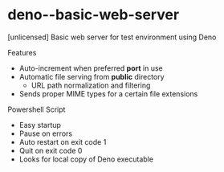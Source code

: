 # deno--basic-web-server
[unlicensed] Basic web server for test environment using Deno


Features

- Auto-increment when preferred **port** in use
- Automatic file serving from **public** directory
  - URL path normalization and filtering
- Sends proper MIME types for a certain file extensions


Powershell Script

- Easy startup
- Pause on errors
- Auto restart on exit code 1
- Quit on exit code 0
- Looks for local copy of Deno executable


